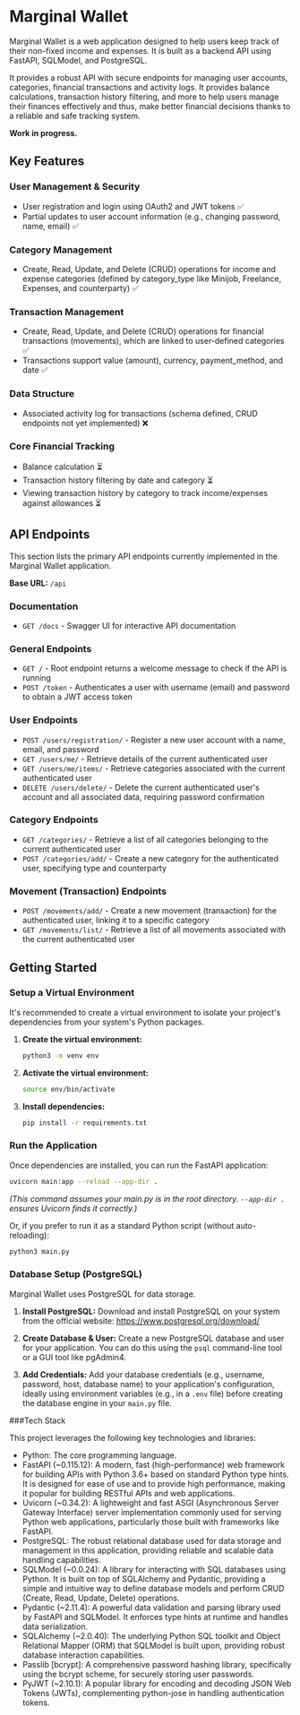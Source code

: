 # Marginal Wallet

Marginal Wallet is a web application designed to help users keep track of their non-fixed income and expenses. It is built as a backend API using FastAPI, SQLModel, and PostgreSQL.

It provides a robust API with secure endpoints for managing user accounts, categories, financial transactions and activity logs. It provides balance calculations, transaction history filtering, and more to help users manage their finances effectively and thus, make better financial decisions thanks to a reliable and safe tracking system.

**Work in progress.**

## Key Features

### User Management & Security
- User registration and login using OAuth2 and JWT tokens ✅
- Partial updates to user account information (e.g., changing password, name, email) ✅

### Category Management
- Create, Read, Update, and Delete (CRUD) operations for income and expense categories (defined by category_type like Minijob, Freelance, Expenses, and counterparty) ✅

### Transaction Management
- Create, Read, Update, and Delete (CRUD) operations for financial transactions (movements), which are linked to user-defined categories ✅
- Transactions support value (amount), currency, payment_method, and date ✅

### Data Structure
- Associated activity log for transactions (schema defined, CRUD endpoints not yet implemented) ❌

### Core Financial Tracking
- Balance calculation ⏳
- Transaction history filtering by date and category ⏳
- Viewing transaction history by category to track income/expenses against allowances ⏳

## API Endpoints

This section lists the primary API endpoints currently implemented in the Marginal Wallet application.

**Base URL:** `/api`

### Documentation
- `GET /docs` - Swagger UI for interactive API documentation

### General Endpoints

- `GET /` - Root endpoint returns a welcome message to check if the API is running
- `POST /token` - Authenticates a user with username (email) and password to obtain a JWT access token

### User Endpoints
- `POST /users/registration/` - Register a new user account with a name, email, and password
- `GET /users/me/` - Retrieve details of the current authenticated user
- `GET /users/me/items/` - Retrieve categories associated with the current authenticated user
- `DELETE /users/delete/` - Delete the current authenticated user's account and all associated data, requiring password confirmation

### Category Endpoints
- `GET /categories/` - Retrieve a list of all categories belonging to the current authenticated user
- `POST /categories/add/` - Create a new category for the authenticated user, specifying type and counterparty

### Movement (Transaction) Endpoints
- `POST /movements/add/` - Create a new movement (transaction) for the authenticated user, linking it to a specific category
- `GET /movements/list/` - Retrieve a list of all movements associated with the current authenticated user


## Getting Started

### Setup a Virtual Environment

It's recommended to create a virtual environment to isolate your project's dependencies from your system's Python packages.

1. **Create the virtual environment:**
   ```bash
   python3 -m venv env
   ```

2. **Activate the virtual environment:**
   ```bash
   source env/bin/activate
   ```

3. **Install dependencies:**
   ```bash
   pip install -r requirements.txt
   ```

### Run the Application

Once dependencies are installed, you can run the FastAPI application:

```bash
uvicorn main:app --reload --app-dir .
```

*(This command assumes your main.py is in the root directory. `--app-dir .` ensures Uvicorn finds it correctly.)*

Or, if you prefer to run it as a standard Python script (without auto-reloading):

```bash
python3 main.py
```

### Database Setup (PostgreSQL)

Marginal Wallet uses PostgreSQL for data storage.

1. **Install PostgreSQL:** Download and install PostgreSQL on your system from the official website: https://www.postgresql.org/download/

2. **Create Database & User:** Create a new PostgreSQL database and user for your application. You can do this using the `psql` command-line tool or a GUI tool like pgAdmin4.

3. **Add Credentials:** Add your database credentials (e.g., username, password, host, database name) to your application's configuration, ideally using environment variables (e.g., in a `.env` file) before creating the database engine in your `main.py` file.

###Tech Stack

This project leverages the following key technologies and libraries:
* Python: The core programming language.
* FastAPI (~0.115.12): A modern, fast (high-performance) web framework for building APIs with Python 3.6+ based on standard Python type hints. It is designed for ease of use and to provide high performance, making it popular for building RESTful APIs and web applications.
* Uvicorn (~0.34.2): A lightweight and fast ASGI (Asynchronous Server Gateway Interface) server implementation commonly used for serving Python web applications, particularly those built with frameworks like FastAPI.
* PostgreSQL: The robust relational database used for data storage and management in this application, providing reliable and scalable data handling capabilities.
* SQLModel (~0.0.24): A library for interacting with SQL databases using Python. It is built on top of SQLAlchemy and Pydantic, providing a simple and intuitive way to define database models and perform CRUD (Create, Read, Update, Delete) operations.
* Pydantic (~2.11.4): A powerful data validation and parsing library used by FastAPI and SQLModel. It enforces type hints at runtime and handles data serialization.
* SQLAlchemy (~2.0.40): The underlying Python SQL toolkit and Object Relational Mapper (ORM) that SQLModel is built upon, providing robust database interaction capabilities.
* Passlib [bcrypt]: A comprehensive password hashing library, specifically using the bcrypt scheme, for securely storing user passwords.
* PyJWT (~2.10.1): A popular library for encoding and decoding JSON Web Tokens (JWTs), complementing python-jose in handling authentication tokens.